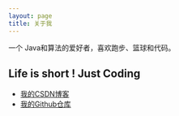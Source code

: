 ```yaml
---
layout: page
title: 关于我 
---
```


<p>

一个 Java和算法的爱好者，喜欢跑步、篮球和代码。

</p>



## Life is short ! Just Coding

* [我的CSDN博客](https://blog.csdn.net/zxzxzx0119)
* [我的Github仓库](https://github.com/zxzxin)



